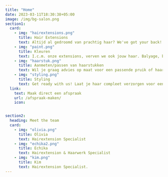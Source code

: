 ```yaml
---
title: "Home"
date: 2023-03-11T18:30:38+05:00
image: /img/bg-salon.png
section1:
  card:
    - img: "hairextensions.png"
      title: Hair Extensions
      text: Altijd al gedroomd van prachtig haar? We've got your back! Doormiddel van Echika's eigen Weave methode of onze Tape Wefts laten we je stralen. Of je nou enkel meer volume of juist een complete make-over wilt, dan ben je bij ons in goede handen.
    - img: "paint.png"
      title: Kleuren
      text: I.c.m. onze extensions, verven we ook jouw haar. Balyage, babylights of felle kleuren? Niks is ons te gek!
    - img: "haarstuk.png"
      title: Aanmeten/passen van haarstukken
      text: Wil je graag advies op maat voor een passende pruik of haarstuk uit onze winkel? Maak gerust een afspraak en we helpen je graag!
    - img: "styling.png"
      title: Styling
      text: Get ready with us! Laat je haar compleet verzorgen voor een bruiloft of feestje.
  link:
    text: Maak direct een afspraak
    url: /afspraak-maken/
    icon: 


section2:
  heading: Meet the team
  card:
    - img: "olivia.png"
      title: Olivia
      text: Hairextension Specialist
    - img: "echika2.png"
      title: Echika
      text: Hairextension & Haarwerk Specialist
    - img: "kim.png"
      title: Kim
      text: Hairextension Specialist.
---
```


